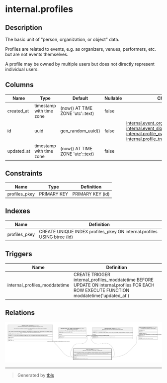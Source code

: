 # internal.profiles

## Description

The basic unit of "person, organization, or object" data.  
  
Profiles are related to events, e.g. as organizers, venues, performers, etc. but are not events themselves.  
  
A profile may be owned by multiple users but does not directly represent individual users.

## Columns

| Name | Type | Default | Nullable | Children | Parents | Comment |
| ---- | ---- | ------- | -------- | -------- | ------- | ------- |
| created_at | timestamp with time zone | (now() AT TIME ZONE 'utc'::text) | false |  |  |  |
| id | uuid | gen_random_uuid() | false | [internal.event_organizers](internal.event_organizers.md) [internal.event_slot_profile_associations](internal.event_slot_profile_associations.md) [internal.profile_owners](internal.profile_owners.md) [internal.profile_translations](internal.profile_translations.md) |  |  |
| updated_at | timestamp with time zone | (now() AT TIME ZONE 'utc'::text) | false |  |  |  |

## Constraints

| Name | Type | Definition |
| ---- | ---- | ---------- |
| profiles_pkey | PRIMARY KEY | PRIMARY KEY (id) |

## Indexes

| Name | Definition |
| ---- | ---------- |
| profiles_pkey | CREATE UNIQUE INDEX profiles_pkey ON internal.profiles USING btree (id) |

## Triggers

| Name | Definition |
| ---- | ---------- |
| internal_profiles_moddatetime | CREATE TRIGGER internal_profiles_moddatetime BEFORE UPDATE ON internal.profiles FOR EACH ROW EXECUTE FUNCTION moddatetime('updated_at') |

## Relations

![er](internal.profiles.png)

---

> Generated by [tbls](https://github.com/k1LoW/tbls)
